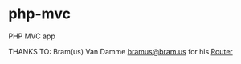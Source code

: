 # php-mvc
PHP MVC app

THANKS TO:
Bram(us) Van Damme <bramus@bram.us> for his [Router](https://github.com/bramus/router) 
